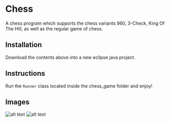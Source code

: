 # Chess
A chess program which supports the chess variants 960, 3-Check, King Of The Hill, as well as the regular game of chess.

## Installation
Download the contents above into a new eclipse java project.

## Instructions
Run the ```Runner``` class located inside the chess_game folder and enjoy!

## Images
![alt text](https://user-images.githubusercontent.com/16503485/28979149-aca6b2b8-7916-11e7-9e78-3a3dec50d8fd.png)
![alt text](https://user-images.githubusercontent.com/16503485/28979151-ae4f366c-7916-11e7-8a22-b0c338969882.png)
